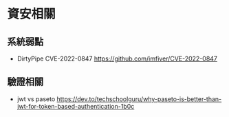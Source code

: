 # 資安相關

## 系統弱點 
 - DirtyPipe CVE-2022-0847 <https://github.com/imfiver/CVE-2022-0847>

## 驗證相關
- jwt vs paseto <https://dev.to/techschoolguru/why-paseto-is-better-than-jwt-for-token-based-authentication-1b0c>
